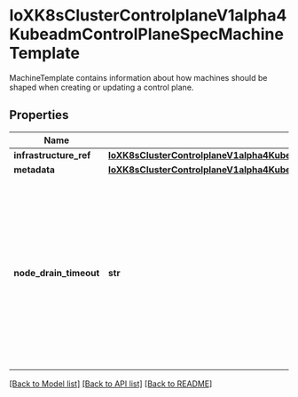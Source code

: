 # IoXK8sClusterControlplaneV1alpha4KubeadmControlPlaneSpecMachineTemplate

MachineTemplate contains information about how machines should be shaped when creating or updating a control plane.
## Properties
Name | Type | Description | Notes
------------ | ------------- | ------------- | -------------
**infrastructure_ref** | [**IoXK8sClusterControlplaneV1alpha4KubeadmControlPlaneSpecMachineTemplateInfrastructureRef**](IoXK8sClusterControlplaneV1alpha4KubeadmControlPlaneSpecMachineTemplateInfrastructureRef.md) |  | 
**metadata** | [**IoXK8sClusterControlplaneV1alpha4KubeadmControlPlaneSpecMachineTemplateMetadata**](IoXK8sClusterControlplaneV1alpha4KubeadmControlPlaneSpecMachineTemplateMetadata.md) |  | [optional] 
**node_drain_timeout** | **str** | NodeDrainTimeout is the total amount of time that the controller will spend on draining a controlplane node The default value is 0, meaning that the node can be drained without any time limitations. NOTE: NodeDrainTimeout is different from &#x60;kubectl drain --timeout&#x60; | [optional] 

[[Back to Model list]](../README.md#documentation-for-models) [[Back to API list]](../README.md#documentation-for-api-endpoints) [[Back to README]](../README.md)


